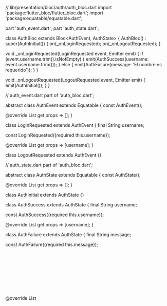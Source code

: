 // lib/presentation/bloc/auth/auth_bloc.dart
import 'package:flutter_bloc/flutter_bloc.dart';
import 'package:equatable/equatable.dart';

part 'auth_event.dart';
part 'auth_state.dart';

class AuthBloc extends Bloc<AuthEvent, AuthState> {
  AuthBloc() : super(AuthInitial()) {
    on<LoginRequested>(_onLoginRequested);
    on<LogoutRequested>(_onLogoutRequested);
  }

  void _onLoginRequested(LoginRequested event, Emitter<AuthState> emit) {
    if (event.username.trim().isNotEmpty) {
      emit(AuthSuccess(username: event.username.trim()));
    } else {
      emit(AuthFailure(message: 'El nombre es requerido'));
    }
  }

  void _onLogoutRequested(LogoutRequested event, Emitter<AuthState> emit) {
    emit(AuthInitial());
  }
}

// auth_event.dart
part of 'auth_bloc.dart';

abstract class AuthEvent extends Equatable {
  const AuthEvent();

  @override
  List<Object> get props => [];
}

class LoginRequested extends AuthEvent {
  final String username;

  const LoginRequested({required this.username});

  @override
  List<Object> get props => [username];
}

class LogoutRequested extends AuthEvent {}

// auth_state.dart
part of 'auth_bloc.dart';

abstract class AuthState extends Equatable {
  const AuthState();

  @override
  List<Object> get props => [];
}

class AuthInitial extends AuthState {}

class AuthSuccess extends AuthState {
  final String username;

  const AuthSuccess({required this.username});

  @override
  List<Object> get props => [username];
}

class AuthFailure extends AuthState {
  final String message;

  const AuthFailure({required this.message});

  @override
  List<Object> get props => [message];
}

// lib/presentation/bloc/quiz/quiz_bloc.dart
import 'package:flutter_bloc/flutter_bloc.dart';
import 'package:equatable/equatable.dart';
import '../../data/models/models.dart';

part 'quiz_event.dart';
part 'quiz_state.dart';

class QuizBloc extends Bloc<QuizEvent, QuizState> {
  QuizBloc() : super(QuizInitial()) {
    on<LoadModules>(_onLoadModules);
    on<StartQuiz>(_onStartQuiz);
    on<AnswerQuestion>(_onAnswerQuestion);
    on<NextQuestion>(_onNextQuestion);
    on<ResetQuiz>(_onResetQuiz);
  }

  void _onLoadModules(LoadModules event, Emitter<QuizState> emit) {
    emit(QuizLoading());
    
    // Datos mock - en producción vendrían de un repository
    final modules = [
      QuizModule(id: '1', name: 'Fundamentos y Prompting', icon: '📝', questionCount: 14),
      QuizModule(id: '2', name: 'Análisis y Síntesis de Datos', icon: '🔍', questionCount: 8),
      QuizModule(id: '3', name: 'IA como Copiloto de Marketing', icon: '📈', questionCount: 8),
      QuizModule(id: '4', name: 'Estrategia y Análisis Competitivo', icon: '⚡', questionCount: 8),
      QuizModule(id: '5', name: 'Planificación y Procesos', icon: '📅', questionCount: 8),
      QuizModule(id: '6', name: 'Presentación Ejecutiva', icon: '📊', questionCount: 8),
      QuizModule(id: '7', name: 'Ética y Seguridad', icon: '🛡️', questionCount: 4),
      QuizModule(id: '8', name: 'Creatividad con IA', icon: '🎨', questionCount: 4),
      QuizModule(id: '9', name: 'Prompting Avanzado', icon: '⚙️', questionCount: 4),
    ];
    
    emit(ModulesLoaded(modules: modules));
  }

  void _onStartQuiz(StartQuiz event, Emitter<QuizState> emit) {
    emit(QuizLoading());
    
    // Mock questions - en producción vendrían del repository
    final questions = _getMockQuestions(event.moduleId);
    final module = _getModuleById(event.moduleId);
    
    if (questions.isNotEmpty && module != null) {
      final session = QuizSession(
        moduleId: event.moduleId,
        moduleName: module.name,
        questions: questions,
        userAnswers: [],
        currentQuestionIndex: 0,
        score: 0,
      );
      
      emit(QuizInProgress(session: session));
    } else {
      emit(QuizError(message: 'No se pudieron cargar las preguntas'));
    }
  }

  void _onAnswerQuestion(AnswerQuestion event, Emitter<QuizState> emit) {
    if (state is QuizInProgress) {
      final currentState = state as QuizInProgress;
      final session = currentState.session;
      final currentQuestion = session.currentQuestion;
      
      if (currentQuestion != null) {
        final isCorrect = event.selectedAnswerIndex == currentQuestion.correctAnswerIndex;
        final userAnswer = UserAnswer(
          questionId: currentQuestion.id,
          selectedAnswerIndex: event.selectedAnswerIndex,
          isCorrect: isCorrect,
        );
        
        final updatedAnswers = [...session.userAnswers, userAnswer];
        final newScore = isCorrect ? session.score + 1 : session.score;
        
        final updatedSession = session.copyWith(
          userAnswers: updatedAnswers,
          score: newScore,
        );
        
        emit(QuestionAnswered(
          session: updatedSession,
          selectedAnswerIndex: event.selectedAnswerIndex,
          isCorrect: isCorrect,
        ));
      }
    }
  }

  void _onNextQuestion(NextQuestion event, Emitter<QuizState> emit) {
    if (state is QuestionAnswered) {
      final currentState = state as QuestionAnswered;
      final session = currentState.session;
      
      final nextIndex = session.currentQuestionIndex + 1;
      
      if (nextIndex >= session.questions.length) {
        emit(QuizCompleted(session: session));
      } else {
        final updatedSession = session.copyWith(
          currentQuestionIndex: nextIndex,
        );
        emit(QuizInProgress(session: updatedSession));
      }
    }
  }

  void _onResetQuiz(ResetQuiz event, Emitter<QuizState> emit) {
    add(LoadModules());
  }

  List<Question> _getMockQuestions(String moduleId) {
    // Mock data - en producción esto vendría de un repository
    return [
      Question(
        id: '1',
        moduleId: moduleId,
        questionText: '¿Qué busca romper la IA al generar un gran volumen de ideas rápidamente?',
        options: [
          'El presupuesto del proyecto',
          'El sesgo del primer pensamiento',
          'La barrera del idioma',
          'Las reglas de la empresa'
        ],
        correctAnswerIndex: 1,
      ),
      // Agregar más preguntas aquí...
    ];
  }

  QuizModule? _getModuleById(String moduleId) {
    final modules = [
      QuizModule(id: '1', name: 'Fundamentos y Prompting', icon: '📝', questionCount: 14),
      // ... otros módulos
    ];
    
    try {
      return modules.firstWhere((module) => module.id == moduleId);
    } catch (e) {
      return null;
    }
  }
}

// quiz_event.dart
part of 'quiz_bloc.dart';

abstract class QuizEvent extends Equatable {
  const QuizEvent();

  @override
  List<Object> get props => [];
}

class LoadModules extends QuizEvent {}

class StartQuiz extends QuizEvent {
  final String moduleId;

  const StartQuiz({required this.moduleId});

  @override
  List<Object> get props => [moduleId];
}

class AnswerQuestion extends QuizEvent {
  final int selectedAnswerIndex;

  const AnswerQuestion({required this.selectedAnswerIndex});

  @override
  List<Object> get props => [selectedAnswerIndex];
}

class NextQuestion extends QuizEvent {}

class ResetQuiz extends QuizEvent {}

// quiz_state.dart
part of 'quiz_bloc.dart';

abstract class QuizState extends Equatable {
  const QuizState();

  @override
  List<Object> get props => [];
}

class QuizInitial extends QuizState {}

class QuizLoading extends QuizState {}

class ModulesLoaded extends QuizState {
  final List<QuizModule> modules;

  const ModulesLoaded({required this.modules});

  @override
  List<Object> get props => [modules];
}

class QuizInProgress extends QuizState {
  final QuizSession session;

  const QuizInProgress({required this.session});

  @override
  List<Object> get props => [session];
}

class QuestionAnswered extends QuizState {
  final QuizSession session;
  final int selectedAnswerIndex;
  final bool isCorrect;

  const QuestionAnswered({
    required this.session,
    required this.selectedAnswerIndex,
    required this.isCorrect,
  });

  @override
  List<Object> get props => [session, selectedAnswerIndex, isCorrect];
}

class QuizCompleted extends QuizState {
  final QuizSession session;

  const QuizCompleted({required this.session});

  @override
  List<Object> get props => [session];
}

class QuizError extends QuizState {
  final String message;

  const QuizError({required this.message});

  @override
  List<Object> get props => [message];
}
